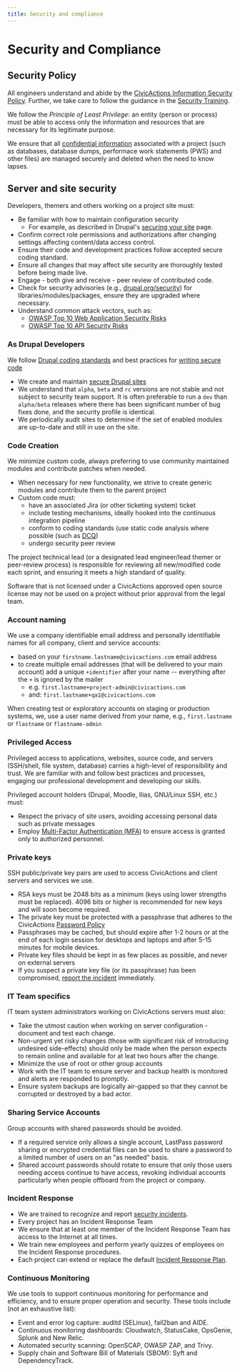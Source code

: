 ```yaml
---
title: Security and compliance
---
```


# Security and Compliance

## Security Policy

All engineers understand and abide by the [CivicActions Information Security Policy](../../company-policies/security.md). Further, we take care to follow the guidance in the [Security Training](../../company-policies/new-hire-orientation/security-training.md).

We follow the _Principle of Least Privilege_: an entity (person or process) must be able to access only the information and resources that are necessary for its legitimate purpose.

We ensure that all [confidential information](../../company-policies/security.md#confidential-information-agreement) associated with a project (such as databases, database dumps, performace work statements (PWS) and other files) are managed securely and deleted when the need to know lapses.

## Server and site security

Developers, themers and others working on a project site must:

- Be familiar with how to maintain configuration security
    - For example, as described in Drupal's [securing your site](https://drupal.org/security/secure-configuration) page.
- Confirm correct role permissions and authorizations after changing settings affecting content/data access control.
- Ensure their code and development practices follow accepted secure coding standard.
- Ensure all changes that may affect site security are thoroughly tested before being made live.
- Engage - both give and receive - peer review of contributed code.
- Check for security advisories (e.g., [drupal.org/security](https://drupal.org/security)) for libraries/modules/packages, ensure they are upgraded where necessary.
- Understand common attack vectors, such as:
    - [OWASP Top 10 Web Application Security Risks](https://owasp.org/www-project-top-ten/)
    - [OWASP Top 10 API Security Risks](https://owasp.org/API-Security/editions/2023/en/0x11-t10/)

### As Drupal Developers

We follow [Drupal coding standards](https://www.drupal.org/docs/develop/standards) and best practices for [writing secure code](https://www.drupal.org/docs/administering-a-drupal-site/security-in-drupal/writing-secure-code-for-drupal)

- We create and maintain [secure Drupal sites](https://www.drupal.org/docs/administering-a-drupal-site/security-in-drupal)
- We understand that `alpha`, `beta` and `rc` versions are not stable and not subject to security team support. It is often preferable to run a `dev` than `alpha/beta` releases where there has been significant number of bug fixes done, and the security profile is identical.
- We periodically audit sites to determine if the set of enabled modules are up-to-date and still in use on the site.

### Code Creation

We minimize custom code, always preferring to use community maintained modules and contribute patches when needed.

- When necessary for new functionality, we strive to create generic modules and contribute them to the parent project
- Custom code must:
    - have an associated Jira (or other ticketing system) ticket
    - include testing mechanisms, ideally hooked into the continuous integration pipeline
    - conform to coding standards (use static code analysis where possible (such as [DCQ](https://www.drupal.org/project/dcq))
    - undergo security peer review

The project technical lead (or a designated lead engineer/lead themer or peer-review process) is responsible for reviewing all new/modified code each sprint, and ensuring it meets a high standard of quality.

Software that is not licensed under a CivicActions approved open source license may not be used on a project without prior approval from the legal team.

### Account naming

We use a company identifiable email address and personally identifiable names for all company, client and service accounts:

- based on your `firstname.lastname@civicactions.com` email address
- to create multiple email addresses (that will be delivered to your main account) add a unique `+identifier` after your name -- everything after the `+` is ignored by the mailer
    - e.g. `first.lastname+project-admin@civicactions.com`
    - and: `first.lastname+qa1@civicactions.com`

When creating test or exploratory accounts on staging or production systems, we, use a user name derived from your name, e.g., `first.lastname` or `flastname` or `flastname-admin`

### Privileged Access

Privileged access to applications, websites, source code, and servers (SSH/shell, file system, database) carries a high-level of responsibility and trust. We are familiar with and follow best practices and processes, engaging our professional development and developing our skills.

Privileged account holders (Drupal, Moodle, Ilias, GNU/Linux SSH, etc.) must:

- Respect the privacy of site users, avoiding accessing personal data such as private messages
- Employ [Multi-Factor Authentication (MFA)](../../common-practices-tools/security/README.md#use-multi-factor-authentication-mfa) to ensure access is granted only to authorized personnel.

### Private keys

SSH public/private key pairs are used to access CivicActions and client servers and services we use.

- RSA keys must be 2048 bits as a minimum (keys using lower strengths must be replaced). 4096 bits or higher is recommended for new keys and will soon become required.
- The private key must be protected with a passphrase that adheres to the CivicActions [Password Policy](../../company-policies/security.md#password-policy)
- Passphrases may be cached, but should expire after 1-2 hours or at the end of each login session for desktops and laptops and after 5-15 minutes for mobile devices.
- Private key files should be kept in as few places as possible, and never on external servers
- If you suspect a private key file (or its passphrase) has been compromised, [report the incident](../../common-practices-tools/security/incidents.md#reporting-an-incident) immediately.

### IT Team specifics

IT team system administrators working on CivicActions servers must also:

- Take the utmost caution when working on server configuration - document and test each change.
- Non-urgent yet risky changes (those with significant risk of introducing undesired side-effects) should only be made when the person expects to remain online and available for at leat two hours after the change.
- Minimize the use of root or other group accounts
- Work with the IT team to ensure server and backup health is monitored and alerts are responded to promptly.
- Ensure system backups are logically air-gapped so that they cannot be corrupted or destroyed by a bad actor.

### Sharing Service Accounts

Group accounts with shared passwords should be avoided.

- If a required service only allows a single account, LastPass password sharing or encrypted credential files can be used to share a password to a limited number of users on an "as needed" basis.
- Shared account passwords should rotate to ensure that only those users needing access continue to have access, revoking individual accounts particularly when people offboard from the project or company.

### Incident Response

- We are trained to recognize and report [security incidents](../../common-practices-tools/security/incidents.md).
- Every project has an Incident Response Team
- We ensure that at least one member of the Incident Response Team has access to the Internet at all times.
- We train new employees and perform yearly quizzes of employees on the Incident Response procedures.
- Each project can extend or replace the default [Incident Response Plan](../../common-practices-tools/security/incident-response-plan.md).

### Continuous Monitoring

We use tools to support continuous monitoring for performance and efficiency, and to ensure proper operation and security. These tools include (not an exhaustive list):

- Event and error log capture: auditd (SELinux), fail2ban and AIDE.
- Continuous monitoring dashboards: Cloudwatch, StatusCake, OpsGenie, Splunk and New Relic.
- Automated security scanning: OpenSCAP, OWASP ZAP, and Trivy.
- Supply chain and Software Bill of Materials (SBOM): Syft and DependencyTrack.
